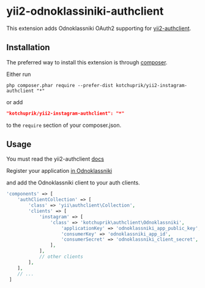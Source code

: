 # yii2-odnoklassiniki-authclient

This extension adds Odnoklassniki OAuth2 supporting for [yii2-authclient](https://github.com/yiisoft/yii2-authclient).

## Installation

The preferred way to install this extension is through [composer](http://getcomposer.org/download/).

Either run

```
php composer.phar require --prefer-dist kotchuprik/yii2-instagram-authclient "*"
```

or add

```json
"kotchuprik/yii2-instagram-authclient": "*"
```

to the `require` section of your composer.json.

## Usage

You must read the yii2-authclient [docs](https://github.com/yiisoft/yii2/blob/master/docs/guide/security-auth-clients.md)

Register your application [in Odnoklassniki](https://apiok.ru/wiki/pages/viewpage.action?pageId=42476486)

and add the Odnoklassniki client to your auth clients.

```php
'components' => [
    'authClientCollection' => [
        'class' => 'yii\authclient\Collection',
        'clients' => [
            'instagram' => [
                'class' => 'kotchuprik\authclient\Odnoklassniki',
                    'applicationKey' => 'odnoklassniki_app_public_key',
                    'consumerKey' => 'odnoklassniki_app_id',
                    'consumerSecret' => 'odnoklassniki_client_secret',
                ],
            ],
            // other clients
        ],
    ],
    // ...
 ]
 ```
